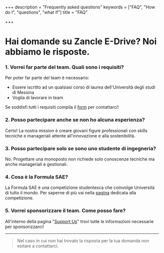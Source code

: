 +++
description = "Frequently asked questions"
keywords = ["FAQ", "How do I", "questions", "what if"]
title = "FAQ"

+++
# Hai domande su Zancle E-Drive? Noi abbiamo le risposte.

### 1. Vorrei far parte del team. Quali sono i requisiti?

Per poter far parte del team è necessario:

* Essere iscritto ad un qualsiasi corso di laurea dell'Università degli studi di Messina
* Voglia di lavorare in team

Se soddisfi tutti i requisiti compila il [form](/contact/) per contattarci!

### 2. Posso partecipare anche se non ho alcuna esperienza?

Certo! La nostra mission è creare giovani figure professionali con skills tecniche e manageriali attente all'innovazione e alla sostenibilità.

### 3. Posso partecipare solo se sono uno studente di ingegneria?

No. Progettare una monoposto non richiede solo conoscenze tecniche ma anche manageriali e gestionali.

### 4. Cosa è la Formula SAE?

La Formula SAE è una competizione studentesca che coinvolge Università di tutto il mondo. Per saperne di più vai nella [pagina](/formula-student/) dedicata alla competizione.

### 5. Vorrei sponsorizzare il team. Come posso fare?

All'interno della pagina "[Support Us](/SupportUs/)" trovi tutte le informazioni necessarie per sponsorizzarci!

***

> Nel caso in cui non hai trovato la risposta per la tua domanda non esitare a contattarci.
